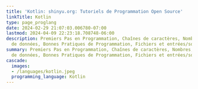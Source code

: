 ```yaml
---
title: 'Kotlin: shinyu.org: Tutoriels de Programmation Open Source'
linkTitle: Kotlin
type: page_proglang
date: 2024-02-29 21:07:03.006780-07:00
lastmod: 2024-04-09 22:23:18.708748-06:00
description: Premiers Pas en Programmation, Chaînes de caractères, Nombres, Structures
  de données, Bonnes Pratiques de Programmation, Fichiers et entrées/sorties,…
summary: Premiers Pas en Programmation, Chaînes de caractères, Nombres, Structures
  de données, Bonnes Pratiques de Programmation, Fichiers et entrées/sorties,…
cascade:
  images:
  - /languages/kotlin.jpeg
  programming_language: Kotlin
---
```

